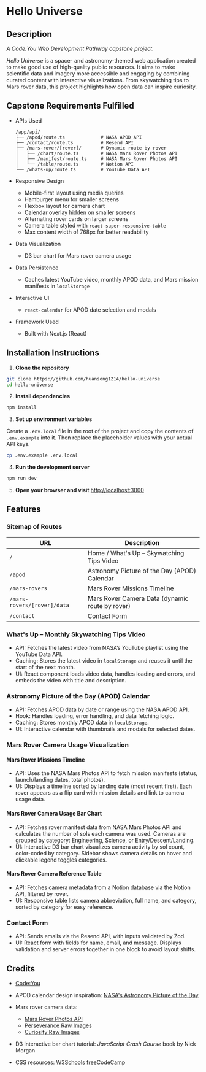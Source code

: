 # Hello Universe

## Description

_A Code:You Web Development Pathway capstone project._

_Hello Universe_ is a space- and astronomy-themed web application created to make good use of high-quality public resources. It aims to make scientific data and imagery more accessible and engaging by combining curated content with interactive visualizations. From skywatching tips to Mars rover data, this project highlights how open data can inspire curiosity.

## Capstone Requirements Fulfilled

- APIs Used

  ```tree
  /app/api/
  ├── /apod/route.ts             # NASA APOD API
  ├── /contact/route.ts          # Resend API
  ├── /mars-rover/[rover]/       # Dynamic route by rover
  │   ├── /chart/route.ts        # NASA Mars Rover Photos API
  │   ├── /manifest/route.ts     # NASA Mars Rover Photos API
  │   └── /table/route.ts        # Notion API
  └── /whats-up/route.ts         # YouTube Data API
  ```

- Responsive Design
  - Mobile-first layout using media queries
  - Hamburger menu for smaller screens
  - Flexbox layout for camera chart
  - Calendar overlay hidden on smaller screens
  - Alternating rover cards on larger screens
  - Camera table styled with `react-super-responsive-table`
  - Max content width of 768px for better readability
- Data Visualization
  - D3 bar chart for Mars rover camera usage
- Data Persistence
  - Caches latest YouTube video, monthly APOD data, and Mars mission manifests in `localStorage`
- Interactive UI
  - `react-calendar` for APOD date selection and modals
- Framework Used
  - Built with Next.js (React)

## Installation Instructions

1. **Clone the repository**

```bash
git clone https://github.com/huansong1214/hello-universe
cd hello-universe
```

2. **Install dependencies**

```bash
npm install
```

3. **Set up environment variables**

Create a `.env.local` file in the root of the project and copy the contents of `.env.example` into it. Then replace the placeholder values with your actual API keys.

```bash
cp .env.example .env.local
```

4. **Run the development server**

```bash
npm run dev
```

5. **Open your browser and visit** [http://localhost:3000](http://localhost:3000)

## Features

### Sitemap of Routes

| URL                         | Description                                     |
| --------------------------- | ----------------------------------------------- |
| `/`                         | Home / What's Up – Skywatching Tips Video       |
| `/apod`                     | Astronomy Picture of the Day (APOD) Calendar    |
| `/mars-rovers`              | Mars Rover Missions Timeline                    |
| `/mars-rovers/[rover]/data` | Mars Rover Camera Data (dynamic route by rover) |
| `/contact`                  | Contact Form                                    |

### What's Up – Monthly Skywatching Tips Video

- API: Fetches the latest video from NASA’s YouTube playlist using the YouTube Data API.
- Caching: Stores the latest video in `localStorage` and reuses it until the start of the next month.
- UI: React component loads video data, handles loading and errors, and embeds the video with title and description.

### Astronomy Picture of the Day (APOD) Calendar

- API: Fetches APOD data by date or range using the NASA APOD API.
- Hook: Handles loading, error handling, and data fetching logic.
- Caching: Stores monthly APOD data in `localStorage`.
- UI: Interactive calendar with thumbnails and modals for selected dates.

### Mars Rover Camera Usage Visualization

#### Mars Rover Missions Timeline

- API: Uses the NASA Mars Photos API to fetch mission manifests (status, launch/landing dates, total photos).
- UI: Displays a timeline sorted by landing date (most recent first). Each rover appears as a flip card with mission details and link to camera usage data.

#### Mars Rover Camera Usage Bar Chart

- API: Fetches rover manifest data from NASA Mars Photos API and calculates the number of sols each camera was used. Cameras are grouped by category: Engineering, Science, or Entry/Descent/Landing.
- UI: Interactive D3 bar chart visualizes camera activity by sol count, color-coded by category. Sidebar shows camera details on hover and clickable legend toggles categories.

#### Mars Rover Camera Reference Table

- API: Fetches camera metadata from a Notion database via the Notion API, filtered by rover.
- UI: Responsive table lists camera abbreviation, full name, and category, sorted by category for easy reference.

### Contact Form

- API: Sends emails via the Resend API, with inputs validated by Zod.
- UI: React form with fields for name, email, and message. Displays validation and server errors together in one block to avoid layout shifts.

## Credits

- [Code:You](https://code-you.org)

- APOD calendar design inspiration:
  [NASA's Astronomy Picture of the Day](https://lizkalter.github.io/nasa-apod-calendar/)

- Mars rover camera data:
  - [Mars Rover Photos API](https://mars-photos.herokuapp.com)
  - [Perseverance Raw Images](https://mars.nasa.gov/mars2020/multimedia/raw-images/)
  - [Curiosity Raw Images](https://mars.nasa.gov/msl/multimedia/raw-images/)

- D3 interactive bar chart tutorial:
  _JavaScript Crash Course_ book by Nick Morgan

- CSS resources:
  [W3Schools](https://www.w3schools.com)
  [freeCodeCamp](https://www.freecodecamp.org)
